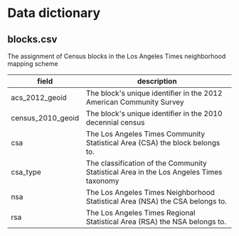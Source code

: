 # Data dictionary

## blocks.csv

The assignment of Census blocks in the Los Angeles Times neighborhood mapping scheme

| field             | description                                                                            |
|-------------------|----------------------------------------------------------------------------------------|
| acs_2012_geoid    | The block's unique identifier in the 2012 American Community Survey                    |
| census_2010_geoid | The block's unique identifier in the 2010 decennial census                             |
| csa               | The Los Angeles Times Community Statistical Area (CSA) the block belongs to.           |
| csa_type          | The classification of the Community Statistical Area in the Los Angeles Times taxonomy |
| nsa               | The Los Angeles Times Neighborhood Statistical Area (NSA) the CSA belongs to.          |
| rsa               | The Los Angeles Times Regional Statistical Area (RSA) the NSA belongs to.              |
